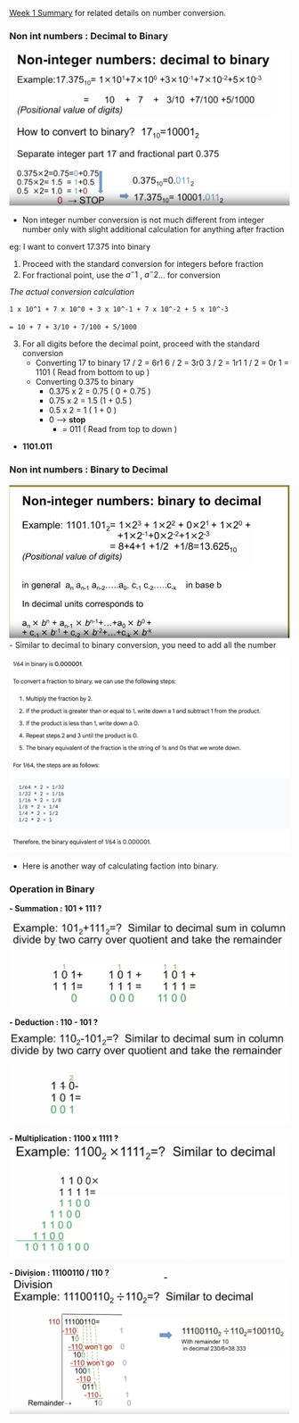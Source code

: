 [Week 1 Summary](../Week%201%20Introduction%20to%20number%20bases%20-%20%20conversion%20to%20decimal/Week%201%20Summary.md) for related details on number conversion. 
###  Non int numbers : Decimal to Binary 

![](non_int_number_conversion_decimal_to_binary.png)
- Non integer number conversion is not much different from integer number only with slight additional calculation for anything after fraction

eg: I want to convert 17.375 into binary 
1. Proceed with the standard conversion for integers before fraction
2. For fractional point, use the $a^-1$ , $a^-2$... for conversion

*The actual conversion calculation*
```
1 x 10^1 + 7 x 10^0 + 3 x 10^-1 + 7 x 10^-2 + 5 x 10^-3

= 10 + 7 + 3/10 + 7/100 + 5/1000
```
3. For all digits before the decimal point, proceed with the standard conversion
	 - Converting 17 to binary
		 17 / 2 = 6r1
		 6  / 2 = 3r0
		 3 / 2  = 1r1
		 1 / 2 = 0r 1
		 = 1101 ( Read from bottom to up )
	 - Converting 0.375 to binary
		 - 0.375 x 2 = 0.75 ( 0 + 0.75 )
		-  0.75 x 2 = 1.5 (1 + 0.5 )
		-  0.5 x 2 = 1 ( 1 + 0 )
		-  0 --> **stop**
			-  = 011 ( Read from top to down )
	
  - **1101.011**

### Non int numbers : Binary to Decimal
![](non_int_number_conversion_binary_to_decimal.png)
　- Similar to decimal to binary conversion, you need to add all the number

![](converting_division_to_binary.png)
- Here is another way of calculating faction into binary. 

### Operation in Binary

**- Summation : 101 + 111 ?** 
![](binary_summation.png)

**- Deduction : 110 - 101 ?**
![](binary_deduction.png)

**- Multiplication : 1100 x 1111 ?**
![](binary_multiplication.png)

**- Division : 11100110 / 110 ?**
![](binary_division.png)